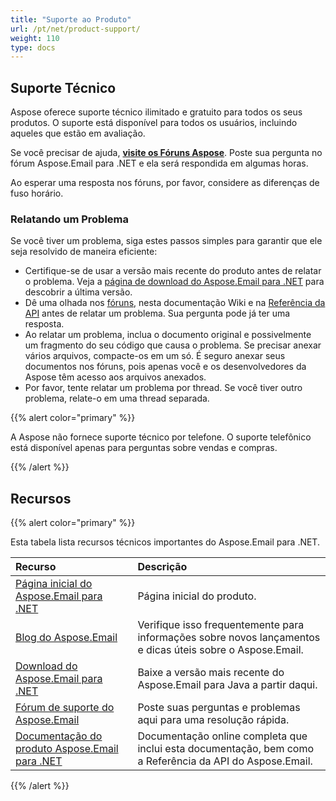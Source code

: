 ```yaml
---
title: "Suporte ao Produto"
url: /pt/net/product-support/
weight: 110
type: docs
---
```


## **Suporte Técnico**

Aspose oferece suporte técnico ilimitado e gratuito para todos os seus produtos. O suporte está disponível para todos os usuários, incluindo aqueles que estão em avaliação.

Se você precisar de ajuda, [**visite os Fóruns Aspose**](https://forum.aspose.com/c/email). Poste sua pergunta no fórum Aspose.Email para .NET e ela será respondida em algumas horas.

Ao esperar uma resposta nos fóruns, por favor, considere as diferenças de fuso horário.
### **Relatando um Problema**
Se você tiver um problema, siga estes passos simples para garantir que ele seja resolvido de maneira eficiente:

- Certifique-se de usar a versão mais recente do produto antes de relatar o problema. Veja a [página de download do Aspose.Email para .NET](https://downloads.aspose.com/email/net) para descobrir a última versão.
- Dê uma olhada nos [fóruns](http://www.aspose.com/community/forums/default.aspx), nesta documentação Wiki e na [Referência da API](https://apireference.aspose.com/email/net) antes de relatar um problema. Sua pergunta pode já ter uma resposta.
- Ao relatar um problema, inclua o documento original e possivelmente um fragmento do seu código que causa o problema. Se precisar anexar vários arquivos, compacte-os em um só. É seguro anexar seus documentos nos fóruns, pois apenas você e os desenvolvedores da Aspose têm acesso aos arquivos anexados.
- Por favor, tente relatar um problema por thread. Se você tiver outro problema, relate-o em uma thread separada.

{{% alert color="primary" %}} 

A Aspose não fornece suporte técnico por telefone. O suporte telefônico está disponível apenas para perguntas sobre vendas e compras.

{{% /alert %}}

## **Recursos**

{{% alert color="primary" %}} 

Esta tabela lista recursos técnicos importantes do Aspose.Email para .NET.

|**Recurso**|**Descrição**|
| :- | :- |
|[Página inicial do Aspose.Email para .NET](https://products.aspose.com/email/pt/net)|Página inicial do produto.|
|[Blog do Aspose.Email](https://blog.aspose.com/category/email/)|Verifique isso frequentemente para informações sobre novos lançamentos e dicas úteis sobre o Aspose.Email.|
|[Download do Aspose.Email para .NET](https://downloads.aspose.com/email/net)|Baixe a versão mais recente do Aspose.Email para Java a partir daqui.|
|[Fórum de suporte do Aspose.Email](https://forum.aspose.com/c/email/12)|Poste suas perguntas e problemas aqui para uma resolução rápida.|
|[Documentação do produto Aspose.Email para .NET](/email/net)|Documentação online completa que inclui esta documentação, bem como a Referência da API do Aspose.Email.|
{{% /alert %}}